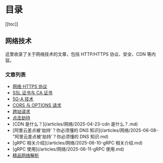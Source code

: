 # 目录

[[toc]]

## 网络技术

这里收录了关于网络技术的文章，包括 HTTP/HTTPS 协议、安全、CDN 等内容。

### 文章列表

- [网络 HTTPS 协议](/articles/网络/2025-01-09-网络https协议.md)
- [SSL 证书与 CA 证书](/articles/网络/2025-01-10-SSL证书与CA证书.md)
- [5G-A 技术](/articles/网络/2025-03-05-5G-A技术.md)
- [CORS 与 OPTIONS 请求](/articles/网络/2025-03-10-CORS与OPTIONS请求.md)
- [跨站请求](/articles/网络/2025-03-20-跨站请求.md)
- [点击劫持](/articles/网络/2025-03-21-点击劫持.md)
- [CDN 是什么？](/articles/网络/2025-04-23-cdn 是什么？.md)
- [阿里云差点被'劫持'？你必须懂的 DNS 知识](/articles/网络/2025-06-08-"阿里云差点被'劫持'？你必须懂的 DNS 知识.md)
- [gRPC 相关介绍](/articles/网络/2025-06-10-gRPC 相关介绍.md)
- [gRPC 使用](/articles/网络/2025-06-11-gRPC 使用.md)
- [精品网络解析](/articles/网络/2025-06-20-精品网络解析.md) 